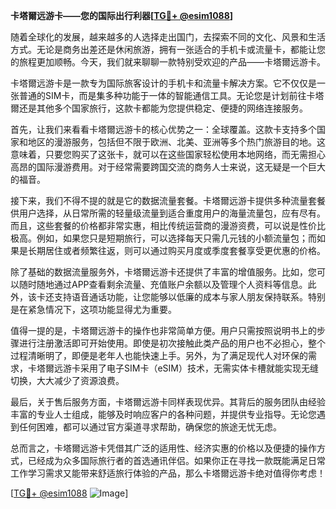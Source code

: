 **卡塔爾远游卡——您的国际出行利器[[TG💪+ @esim1088](https://t.me/s/esim1088)]**

随着全球化的发展，越来越多的人选择走出国门，去探索不同的文化、风景和生活方式。无论是商务出差还是休闲旅游，拥有一张适合的手机卡或流量卡，都能让您的旅程更加顺畅。今天，我们就来聊聊一款特别受欢迎的产品——卡塔爾远游卡。

卡塔爾远游卡是一款专为国际旅客设计的手机卡和流量卡解决方案。它不仅仅是一张普通的SIM卡，而是集多种功能于一体的智能通信工具。无论您是计划前往卡塔爾还是其他多个国家旅行，这款卡都能为您提供稳定、便捷的网络连接服务。

首先，让我们来看看卡塔爾远游卡的核心优势之一：全球覆盖。这款卡支持多个国家和地区的漫游服务，包括但不限于欧洲、北美、亚洲等多个热门旅游目的地。这意味着，只要您购买了这张卡，就可以在这些国家轻松使用本地网络，而无需担心高昂的国际漫游费用。对于经常需要跨国交流的商务人士来说，这无疑是一个巨大的福音。

接下来，我们不得不提的就是它的数据流量套餐。卡塔爾远游卡提供多种流量套餐供用户选择，从日常所需的轻量级流量到适合重度用户的海量流量包，应有尽有。而且，这些套餐的价格都非常实惠，相比传统运营商的漫游资费，可以说是性价比极高。例如，如果您只是短期旅行，可以选择每天只需几元钱的小额流量包；而如果是长期居住或者频繁往返，则可以通过购买月度或季度套餐享受更优惠的价格。

除了基础的数据流量服务外，卡塔爾远游卡还提供了丰富的增值服务。比如，您可以随时随地通过APP查看剩余流量、充值账户余额以及管理个人资料等信息。此外，该卡还支持语音通话功能，让您能够以低廉的成本与家人朋友保持联系。特别是在紧急情况下，这项功能显得尤为重要。

值得一提的是，卡塔爾远游卡的操作也非常简单方便。用户只需按照说明书上的步骤进行注册激活即可开始使用。即使是初次接触此类产品的用户也不必担心，整个过程清晰明了，即便是老年人也能快速上手。另外，为了满足现代人对环保的需求，卡塔爾远游卡采用了电子SIM卡（eSIM）技术，无需实体卡槽就能实现无缝切换，大大减少了资源浪费。

最后，关于售后服务方面，卡塔爾远游卡同样表现优异。其背后的服务团队由经验丰富的专业人士组成，能够及时响应客户的各种问题，并提供专业指导。无论您遇到任何困难，都可以通过官方渠道寻求帮助，确保您的旅途无忧无虑。

总而言之，卡塔爾远游卡凭借其广泛的适用性、经济实惠的价格以及便捷的操作方式，已经成为众多国际旅行者的首选通讯伴侣。如果你正在寻找一款既能满足日常工作学习需求又能带来舒适旅行体验的产品，那么卡塔爾远游卡绝对值得你考虑！

[[TG💪+ @esim1088](https://t.me/s/esim1088) ![Image](https://i.postimg.cc/4NQfJmqS/Snipaste-2025-05-13-00-14-12.png)]